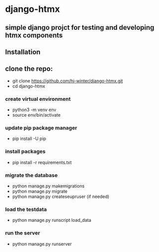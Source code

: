 # django-htmx

## simple django projct for testing and developing htmx components

## Installation

## clone the repo:

- git clone https://github.com/hj-winter/django-htmx.git
- cd django-htmx

### create virtual environment

- python3 -m venv env
- source env/bin/activate

### update pip package manager

- pip install -U pip

### install packages

- pip install -r requirements.txt

### migrate the database

- python manage.py makemigrations
- python manage.py migrate
- python manage.py createseupruser (if needed)

### load the testdata

- python manage.py runscript load_data

### run the server

- python manage.py runserver
